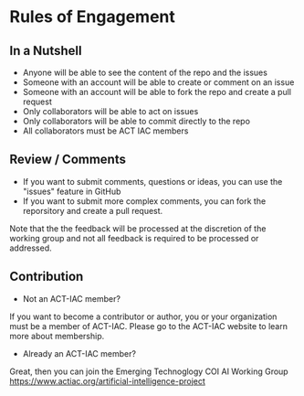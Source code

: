 # Rules of Engagement

## In a Nutshell

- Anyone will be able to see the content of the repo and the issues
- Someone with an account will be able to create or comment on an issue
- Someone with an account will be able to fork the repo and create a pull request
- Only collaborators will be able to act on issues
- Only collaborators will be able to commit directly to the repo
- All collaborators must be ACT IAC members

## Review / Comments

- If you want to submit comments, questions or ideas, you can use the "issues" feature in GitHub
- If you want to submit more complex comments, you can fork the reporsitory and create a pull request.

Note that the the feedback will be processed at the discretion of the working group and not all feedback is required to be processed or addressed. 

## Contribution

- Not an ACT-IAC member?

If you want to become a contributor or author, you or your organization must be a member of ACT-IAC.
Please go to the ACT-IAC website to learn more about membership.

- Already an ACT-IAC member?

Great, then you can join the Emerging Technoglogy COI AI Working Group https://www.actiac.org/artificial-intelligence-project
